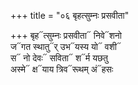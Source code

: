 +++
title = "०६ बृहत्सुम्नः प्रसवीता"

+++
बृह᳓त्सुम्नः प्रसवीता᳓ निवे᳓शनो  
ज᳓गत स्थातु᳓र् उभ᳓यस्य यो᳓ वशी᳓  
स᳓ नो देवः᳓ सविता᳓ श᳓र्म यछतु  
अस्मे᳓ क्ष᳓याय त्रिव᳓रूथम् अं᳓हसः